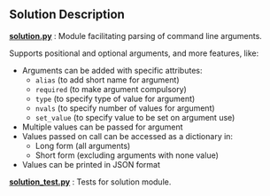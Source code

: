 ## Solution Description

[**solution.py**](./solution.py) : Module facilitating parsing of command line arguments.

Supports positional and optional arguments, and more features, like:
- Arguments can be added with specific attributes:
    - `alias` (to add short name for argument)
    - `required` (to make argument compulsory)
    - `type` (to specify type of value for argument)
    - `nvals` (to specify number of values for argument)
    - `set_value` (to specify value to be set on argument use)
- Multiple values can be passed for argument
- Values passed on call can be accessed as a dictionary in:
    - Long form (all arguments)
    - Short form (excluding arguments with none value)
- Values can be printed in JSON format

[**solution_test.py**](./solution_test.py) : Tests for solution module.
